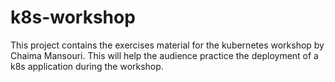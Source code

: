 # k8s-workshop
This project contains the exercises material for the kubernetes workshop by Chaima Mansouri. This will help the audience practice the deployment of a k8s application during the workshop. 
